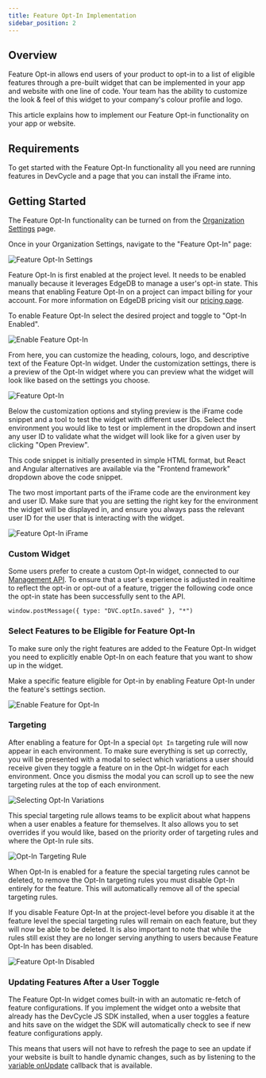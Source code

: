```yaml
---
title: Feature Opt-In Implementation
sidebar_position: 2
---
```


## Overview

Feature Opt-in allows end users of your product to opt-in to a list of eligible features through a pre-built widget that can be implemented in your app and website with one line of code. Your team has the ability to customize the look & feel of this widget to your company's colour profile and logo. 

This article explains how to implement our Feature Opt-in functionality on your app or website. 

## Requirements

To get started with the Feature Opt-In functionality all you need are running features in DevCycle and a page that you can install the iFrame into.

## Getting Started

The Feature Opt-In functionality can be turned on from the [Organization Settings](https://app.devcycle.com/r/optIn) page.

Once in your Organization Settings, navigate to the "Feature Opt-In" page:

![Feature Opt-In Settings](/oct-22-2022-feature-opt-in-1.png)

Feature Opt-In is first enabled at the project level. It needs to be enabled manually because it leverages EdgeDB to manage a user's opt-in state. This means that enabling Feature Opt-In on a project can impact billing for your account. For more information on EdgeDB pricing visit our [pricing page](https://devcycle.com/pricing).

To enable Feature Opt-In select the desired project and toggle to "Opt-In Enabled".

![Enable Feature Opt-In](/oct-22-2022-feature-opt-in-2.png)

From here, you can customize the heading, colours, logo, and descriptive text of the Feature Opt-In widget. Under the customization settings, there is a preview of the Opt-In widget where you can preview what the widget will look like based on the settings you choose.

![Feature Opt-In](/oct-22-2022-feature-opt-in-3.png)

 Below the customization options and styling preview is the iFrame code snippet and a tool to test the widget with different user IDs. Select the environment you would like to test or implement in the dropdown and insert any user ID to validate what the widget will look like for a given user by clicking "Open Preview". 

 This code snippet is initially presented in simple HTML format, but React and Angular alternatives are available via the "Frontend framework" dropdown above the code snippet.
 
 The two most important parts of the iFrame code are the environment key and user ID. Make sure that you are setting the right key for the environment the widget will be displayed in, and ensure you always pass the relevant user ID for the user that is interacting with the widget.

![Feature Opt-In iFrame](/oct-22-2022-feature-opt-in-4.png)

### Custom Widget

Some users prefer to create a custom Opt-In widget, connected to our [Management API](https://docs.devcycle.com/docs/home/index#management-api-docs). To ensure that a user's experience is adjusted in realtime to reflect the opt-in or opt-out of a feature, trigger the following code once the opt-in state has been successfully sent to the API.

```
window.postMessage({ type: "DVC.optIn.saved" }, "*")
```

### Select Features to be Eligible for Feature Opt-In

To make sure only the right features are added to the Feature Opt-In widget you need to explicitly enable Opt-In on each feature that you want to show up in the widget.

Make a specific feature eligible for Opt-in by enabling Feature Opt-In under the feature's settings section.

![Enable Feature for Opt-In](/oct-22-2022-feature-opt-in-5.png)

### Targeting

After enabling a feature for Opt-In a special `Opt In` targeting rule will now appear in each environment. To make sure everything is set up correctly, you will be presented with a modal to select which variations a user should receive given they toggle a feature on in the Opt-In widget for each environment. Once you dismiss the modal you can scroll up to see the new targeting rules at the top of each environment.

![Selecting Opt-In Variations](/oct-22-2022-feature-opt-in-7.png)

This special targeting rule allows teams to be explicit about what happens when a user enables a feature for themselves. It also allows you to set overrides if you would like, based on the priority order of targeting rules and where the Opt-In rule sits.

![Opt-In Targeting Rule](/oct-7-2022-feature-opt-in-6.png)

When Opt-In is enabled for a feature the special targeting rules cannot be deleted, to remove the Opt-In targeting rules you must disable Opt-In entirely for the feature. This will automatically remove all of the special targeting rules.

If you disable Feature Opt-In at the project-level before you disable it at the feature level the special targeting rules will remain on each feature, but they will now be able to be deleted. It is also important to note that while the rules still exist they are no longer serving anything to users because Feature Opt-In has been disabled.

![Feature Opt-In Disabled](/oct-22-2022-feature-opt-in-8.png)

### Updating Features After a User Toggle

The Feature Opt-In widget comes built-in with an automatic re-fetch of feature configurations. If you implement the widget onto a website that already has the DevCycle JS SDK installed, when a user toggles a feature and hits save on the widget the SDK will automatically check to see if new feature configurations apply.

This means that users will not have to refresh the page to see an update if your website is built to handle dynamic changes, such as by listening to the [variable onUpdate](/docs/sdk/client-side-sdks/javascript#grabbing-variable-values) callback that is available.
